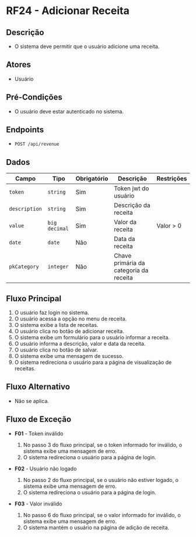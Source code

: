 # RF24 - Adicionar Receita

## Descrição

- O sistema deve permitir que o usuário adicione uma receita.

## Atores

- Usuário

## Pré-Condições

- O usuário deve estar autenticado no sistema.

## Endpoints

- `POST /api/revenue`

## Dados

| Campo         | Tipo          | Obrigatório | Descrição                              | Restrições |
|---------------|---------------|-------------|----------------------------------------|------------|
| `token`       | `string`      | Sim         | Token jwt do usuário                   |            |
| `description` | `string`      | Sim         | Descrição da receita                   |            |
| `value`       | `big decimal` | Sim         | Valor da receita                       | Valor > 0  |
| `date`        | `date`        | Não         | Data da receita                        |            |
| `pkCategory`  | `integer`     | Não         | Chave primária da categoria da receita |            |

## Fluxo Principal

1. O usuário faz login no sistema.
2. O usuário acessa a opção no menu de receita.
3. O sistema exibe a lista de receitas.
4. O usuário clica no botão de adicionar receita.
5. O sistema exibe um formulário para o usuário informar a receita.
6. O usuário informa a descrição, valor e data da receita.
7. O usuário clica no botão de salvar.
8. O sistema exibe uma mensagem de sucesso.
9. O sistema redireciona o usuário para a página de visualização de receitas.

## Fluxo Alternativo

- Não se aplica.

## Fluxo de Exceção

- **F01** - Token inválido
    1. No passo 3 do fluxo principal, se o token informado for inválido, o sistema exibe uma mensagem de erro.
    2. O sistema redireciona o usuário para a página de login.

- **F02** - Usuário não logado
    1. No passo 2 do fluxo principal, se o usuário não estiver logado, o sistema exibe uma mensagem de erro.
    2. O sistema redireciona o usuário para a página de login.

- **F03** - Valor inválido
    1. No passo 6 do fluxo principal, se o valor informado for inválido, o sistema exibe uma mensagem de erro.
    2. O sistema mantém o usuário na página de adição de receita.